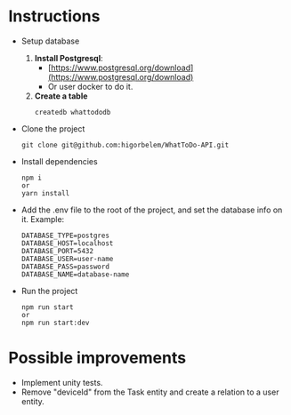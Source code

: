 # Instructions
* Setup database
	1. __Install Postgresql__: 
		* [https://www.postgresql.org/download](https://www.postgresql.org/download)
		* Or user docker to do it.
	2. __Create a table__
        ```
        createdb whattododb
        ```
	
* Clone the project
	```
	git clone git@github.com:higorbelem/WhatToDo-API.git
	```
	
* Install dependencies
	```
	npm i 
	or 
	yarn install
	```

*   Add the .env file to the root of the project, and set the database info on it. Example:
    
    ```
    DATABASE_TYPE=postgres
    DATABASE_HOST=localhost
    DATABASE_PORT=5432
    DATABASE_USER=user-name
    DATABASE_PASS=password
    DATABASE_NAME=database-name
    ```

*  Run the project
    
    ```
   npm run start
    or
    npm run start:dev
    ```

# Possible improvements
    
* Implement unity tests.
* Remove "deviceId" from the Task entity and create a relation to a user entity.
